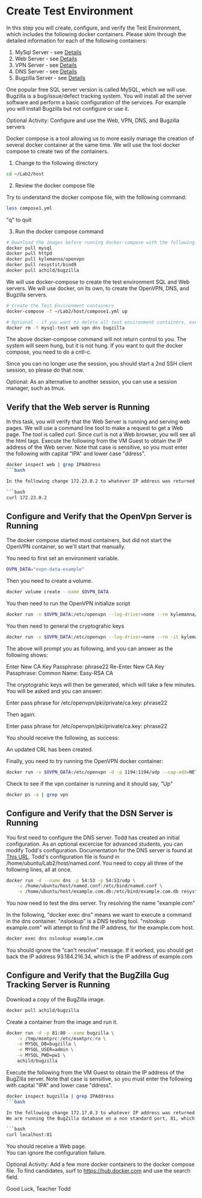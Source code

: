 # Create Test Environment

In this step you will create, configure, and verify the Test Environment, which includes the following docker containers.
Please skim through the detailed information for each of the following containers:

1. MySql Server - see [Details](https://hub.docker.com/_/mysql)
2. Web Server - see [Details](https://hub.docker.com/_/httpd)
3. VPN Server - see [Details](https://hub.docker.com/r/kylemanna/openvpn)
4. DNS Server - see [Details](https://hub.docker.com/r/resystit/bind9) 
5. Bugzilla Server - see [Details](https://hub.docker.com/r/chardek/bugzilla)

One popular free SQL server version is called MySQL, which we will use.
Bugzilla is a bug/issue/defect tracking system.
You will install all the server software and perform a basic configuration of the services.
For example you will install Bugzilla but not configure or use it.

Optional Activity: Configure and use the Web, VPN, DNS, and Bugzilla servers

Docker compose is a tool allowing us to more easily manage the creation of several docker container at the same time.
We will use the tool docker compose to create two of the containers.

1. Change to the following directory

```bash
cd ~/Lab2/host
```

2. Review the docker compose file

Try to understand the docker compose file, with the following command:

```bash
less compose1.yml
```

"q" to quit

3. Run the docker compose command

```bash
# Download the images before running docker-compose with the following:
docker pull mysql
docker pull httpd
docker pull kylemanna/openvpn
docker pull resystit/bind9
docker pull achild/bugzilla
```

We will use docker-compose to create the test environment SQL and Web servers.
We will use docker, on its own, to create the OpenVPN, DNS, and Bugzilla servers.

```bash
# Create the Test Environment containers
docker-compose -f ~/Lab2/host/compose1.yml up

# Optional - if you want to delete all test environment containers, execute this
docker rm -f mysql-test web vpn dns bugzilla
```

The above docker-compose command will not return control to you.
The system will seem hung, but it is not hung.
If you want to quit the docker compose, you need to do a cntl-c.

Since you can no longer use the session, you should start a 2nd SSH client session, so please do that now.

Optional: As an alternative to another session, you can use a session manager, such as tmux.

## Verify that the Web server is Running

In this task, you will verify that the Web Server is running and serving web pages.
We will use a command line tool to make a request to get a Web page.
The tool is called curl.
Since curl is not a Web browser, you will see all the html tags.
Execute the following from the VM Guest to obtain the IP address of the Web server.
Note that case is sensitive, so you must enter the following with capital "IPA" and lower case "ddress".

```bash
docker inspect web | grep IPAddress
```bash

In the following change 172.23.0.2 to whatever IP address was returned above.

```bash
curl 172.23.0.2
```

## Configure and Verify that the OpenVpn Server is Running

The docker compose started most containers, but did not start the OpenVPN container, so we'll start that manually.

You need to first set an environment variable.

```bash
OVPN_DATA="ovpn-data-example"
```
Then you need to create a volume.

```bash
docker volume create --name $OVPN_DATA
```

You then need to run the OpenVPN initialize script

```bash
docker run -v $OVPN_DATA:/etc/openvpn --log-driver=none --rm kylemanna/openvpn ovpn_genconfig -u udp://VPN.SERVERNAME.COM
```

You then need to general the cryptograhic keys

```bash
docker run -v $OVPN_DATA:/etc/openvpn --log-driver=none --rm -it kylemanna/openvpn ovpn_initpki
```

The above will prompt you as following, and you can answer as the following shows:

Enter New CA Key Passphrase: phrase22 
Re-Enter New CA Key Passphrase: 
Common Name: Easy-RSA CA

The cryptograhic keys will then be generated, which will take a few minutes.
You will be asked and you can answer:

Enter pass phrase for /etc/openvpn/pki/private/ca.key: phrase22

Then again: 

Enter pass phrase for /etc/openvpn/pki/private/ca.key: phrase22

You should receive the following, as success:

An updated CRL has been created.

Finally, you need to try running the OpenVPN docker container:

```bash
docker run -v $OVPN_DATA:/etc/openvpn -d -p 1194:1194/udp --cap-add=NET_ADMIN kylemanna/openvpn
```

Check to see if the vpn container is running and it should say, "Up"

```bash
docker ps -a | grep vpn
```

## Configure and Verify that the DSN Server is Running

You first need to configure the DNS server.
Todd has created an initial configuration.
As an optional excercise for advanced students, you can modify Todd's configuration.
Documentation for the DNS server is found at [This URL](https://help.ubuntu.com/lts/serverguide/dns-configuration.html.en).
Todd's configuration file is found in /home/ubuntu/Lab2/host/named.conf.
You need to copy all three of the following lines, all at once.

```bash
docker run -d --name dns -p 54:53 -p 54:53/udp \
    -v /home/ubuntu/host/named.conf:/etc/bind/named.conf \
    -v /home/ubuntu/host/example.com.db:/etc/bind/example.com.db resystit/bind9:latest
```

You now need to test the dns server.
Try resolving the name "example.com"

In the following, "docker exec dns" means we want to execute a command in the dns container.
"nslookup" is a DNS testing tool.
"nslookup example.com" will attempt to find the IP address, for the example.com host.

```bash
docker exec dns nslookup example.com
```

You should ignore the "can't resolve" message.
If it worked, you should get back the IP address 93.184.216.34, which is the IP address of example.com

## Configure and Verify that the BugZilla Gug Tracking Server is Running

Download a copy of the BugZilla image.

```bash
docker pull achild/bugzilla
```

Create a container from the image and run it.

```bash
docker run -d -p 81:80 --name bugzilla \
    -v /tmp/msmtprc:/etc/msmtprc:ro \
    -e MYSQL_DB=bugzilla \
    -e MYSQL_USER=admin \
    -e MYSQL_PWD=pw1 \
    achild/bugzilla
```

Execute the following from the VM Guest to obtain the IP address of the BugZilla server.
Note that case is sensitive, so you must enter the following with capital "IPA" and lower case "ddress".

```bash
docker inspect bugzilla | grep IPAddress
```bash

In the following change 172.17.0.3 to whatever IP address was returned above.
We are running the BugZilla database on a non standard port, 81, which is why you need ":81".

```bash
curl localhost:81
```

You should receive a Web page.  
You can ignore the configuration failure.

Optional Activity: Add a few more docker containers to the docker compose file.
To find candidates, surf to https://hub.docker.com and use the search field.

Good Luck, Teacher Todd
